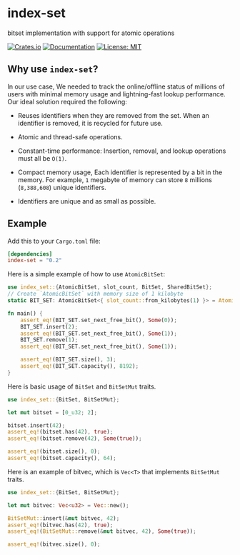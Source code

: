# index-set

bitset implementation with support for atomic operations

[![Crates.io](https://img.shields.io/crates/v/index-set.svg)](https://crates.io/crates/index-set)
[![Documentation](https://docs.rs/index-set/badge.svg)](https://docs.rs/index-set)
[![License: MIT](https://img.shields.io/badge/License-MIT-blue.svg)](https://opensource.org/licenses/MIT)

## Why use `index-set`?

In our use case, We needed to track the online/offline status of millions of users with minimal memory usage and lightning-fast lookup performance. Our ideal solution required the following:

- Reuses identifiers when they are removed from the set.
  When an identifier is removed, it is recycled for future use.

- Atomic and thread-safe operations.
- Constant-time performance: Insertion, removal, and lookup operations must all be `O(1)`.
- Compact memory usage, Each identifier is represented by a bit in the memory.
  For example, `1` megabyte of memory can store `8` millions (`8,388,608`) unique identifiers.

- Identifiers are unique and as small as possible.

## Example

Add this to your `Cargo.toml` file:

```toml
[dependencies]
index-set = "0.2"
```

Here is a simple example of how to use `AtomicBitSet`:

```rust
use index_set::{AtomicBitSet, slot_count, BitSet, SharedBitSet};
// Create `AtomicBitSet` with memory size of 1 kilobyte
static BIT_SET: AtomicBitSet<{ slot_count::from_kilobytes(1) }> = AtomicBitSet::new();

fn main() {
    assert_eq!(BIT_SET.set_next_free_bit(), Some(0));
    BIT_SET.insert(2);
    assert_eq!(BIT_SET.set_next_free_bit(), Some(1));
    BIT_SET.remove(1);
    assert_eq!(BIT_SET.set_next_free_bit(), Some(1));

    assert_eq!(BIT_SET.size(), 3);
    assert_eq!(BIT_SET.capacity(), 8192);
}
```

Here is basic usage of `BitSet` and `BitSetMut` traits.

```rust
use index_set::{BitSet, BitSetMut};

let mut bitset = [0_u32; 2];

bitset.insert(42);
assert_eq!(bitset.has(42), true);
assert_eq!(bitset.remove(42), Some(true));

assert_eq!(bitset.size(), 0);
assert_eq!(bitset.capacity(), 64);
```

Here is an example of bitvec, which is `Vec<T>` that implements `BitSetMut` traits.

```rust
use index_set::{BitSet, BitSetMut};

let mut bitvec: Vec<u32> = Vec::new();

BitSetMut::insert(&mut bitvec, 42);
assert_eq!(bitvec.has(42), true);
assert_eq!(BitSetMut::remove(&mut bitvec, 42), Some(true));

assert_eq!(bitvec.size(), 0);
```
